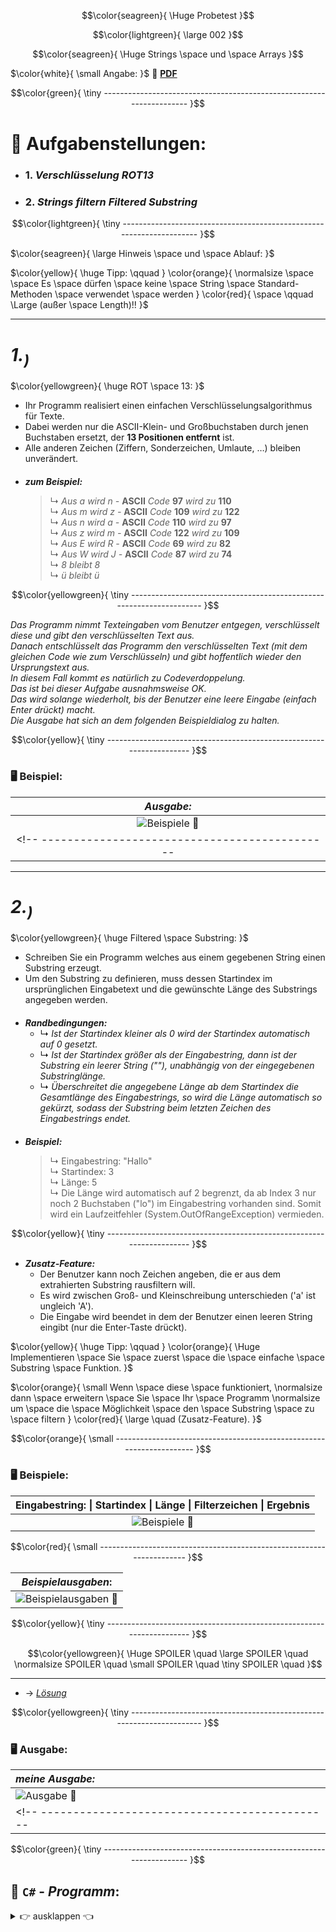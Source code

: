$$\color{seagreen}{ 
\Huge Probetest 
}$$

$$\color{lightgreen}{ 
\large 002
}$$

$$\color{seagreen}{
\Huge Strings \space und \space Arrays
}$$ 

<!-- ---------------------------------------------|-------------------------------------------- -->
$\color{white}{
\small Angabe: 
}$
📎 [ **PDF** ](https://github.com/IxI-Enki/probetest-pose-002/blob/main/work-directory/Test01.pdf) 

$$\color{green}{
\tiny ---------------------------------------------------------------------
}$$

# 🧮 **Aufgabenstellungen:**  
  - ### **1.** *Verschlüsselung* ***ROT13***    
  - ### **2.** *Strings filtern* ***Filtered Substring***

$$\color{lightgreen}{
\tiny ---------------------------------------------------------------------
}$$

$\color{seagreen}{
\large Hinweis \space und \space Ablauf:
}$

$\color{yellow}{
\huge Tipp: \qquad
}
\color{orange}{
\normalsize \space \space Es \space dürfen \space keine \space String \space Standard-Methoden \space verwendet \space werden }
\color{red}{
\space \qquad \Large (außer \space Length)!!
}$

---

# ***1.<sub>)</sub>***    
$\color{yellowgreen}{
\huge ROT \space 13:
}$
  - Ihr Programm realisiert einen einfachen Verschlüsselungsalgorithmus für Texte.  
  - Dabei werden nur die ASCII-Klein- und Großbuchstaben durch jenen Buchstaben ersetzt, der **13 Positionen entfernt** ist.  
  - Alle anderen Zeichen (Ziffern, Sonderzeichen, Umlaute, …) bleiben unverändert.  
<!-- ---------------------------------------------|-------------------------------------------- -->  
 #### 
   - ***zum Beispiel:***  
     > ↳ *Aus a wird n -* **ASCII** *Code* **97** *wird zu* **110**  
     > ↳ *Aus m wird z -* **ASCII** *Code* **109** *wird zu* **122**  
     > ↳ *Aus n wird a -* **ASCII** *Code* **110** *wird zu* **97**  
     > ↳ *Aus z wird m -* **ASCII** *Code* **122** *wird zu* **109**  
     > ↳ *Aus E wird R -* **ASCII** *Code* **69** *wird zu* **82**  
     > ↳ *Aus W wird J -* **ASCII** *Code* **87** *wird zu* **74**  
     > ↳ *8 bleibt 8*  
     > ↳ *ü bleibt ü*

$$\color{yellowgreen}{
\tiny ---------------------------------------------------------------------
}$$
<!-- ---------------------------------------------|-------------------------------------------- -->  
*Das Programm nimmt Texteingaben vom Benutzer entgegen, verschlüsselt diese und gibt den verschlüsselten Text aus.*  
*Danach entschlüsselt das Programm den verschlüsselten Text (mit dem gleichen Code wie zum Verschlüsseln) und gibt hoffentlich wieder den Ursprungstext aus.*   
*In diesem Fall kommt es natürlich zu Codeverdoppelung.*  
*Das ist bei dieser Aufgabe ausnahmsweise OK.*  
*Das wird solange wiederholt, bis der Benutzer eine leere Eingabe (einfach Enter drückt) macht.*  
*Die Ausgabe hat sich an dem folgenden Beispieldialog zu halten.* 
<!-- ---------------------------------------------|-------------------------------------------- -->  
$$\color{yellow}{
\tiny ---------------------------------------------------------------------
}$$
<!-- ---------------------------------------------|-------------------------------------------- -->  
### 🖥 **Beispiel**:  
   
   | *Ausgabe:* |  
   | :-------------------------------: |  
   |  ![**Beispiele 📎**](https://github.com/IxI-Enki/probetest-pose-002/assets/138018029/71b1a1cc-2310-4393-af02-dd10e48a7795) |  
<!-- ---------------------------------------------|-------------------------------------------- -->  

 ---
 
 # ***2.<sub>)</sub>***    
$\color{yellowgreen}{
\huge Filtered \space Substring:
}$
      
- Schreiben Sie ein Programm welches aus einem gegebenen String einen Substring erzeugt.  
- Um den Substring zu definieren, muss dessen Startindex im ursprünglichen Eingabetext und die gewünschte Länge des Substrings angegeben werden.  
<!-- ---------------------------------------------|-------------------------------------------- -->  
 #### 
   - ***Randbedingungen:***  
     - ↳ *Ist der Startindex kleiner als 0 wird der Startindex automatisch auf 0 gesetzt.*  
     - ↳ *Ist der Startindex größer als der Eingabestring, dann ist der Substring ein leerer String (""), unabhängig von der eingegebenen Substringlänge.*  
     - ↳ *Überschreitet die angegebene Länge ab dem Startindex die Gesamtlänge des Eingabestrings, so wird die Länge automatisch so gekürzt, sodass der Substring beim letzten Zeichen des Eingabestrings endet.*
<!-- ---------------------------------------------|-------------------------------------------- -->  
 #### 
   - ***Beispiel:***  
     > ↳ Eingabestring: "Hallo"  
     > ↳ Startindex: 3  
     > ↳ Länge: 5  
     > ↳ Die Länge wird automatisch auf 2 begrenzt, da ab Index 3 nur noch 2 Buchstaben ("lo") im Eingabestring vorhanden sind.
     >     Somit wird ein Laufzeitfehler (System.OutOfRangeException) vermieden.

$$\color{yellow}{
\tiny ---------------------------------------------------------------------
}$$
<!-- ---------------------------------------------|-------------------------------------------- -->  
   - ***Zusatz-Feature:***
     - Der Benutzer kann noch Zeichen angeben, die er aus dem extrahierten Substring rausfiltern will.   
     - Es wird zwischen Groß- und Kleinschreibung unterschieden ('a' ist ungleich 'A').  
     - Die Eingabe wird beendet in dem der Benutzer einen leeren String eingibt (nur die Enter-Taste drückt).  
<!-- ---------------------------------------------|-------------------------------------------- -->  
$\color{yellow}{
\huge Tipp: \qquad
}
\color{orange}{ \Huge Implementieren \space Sie \space zuerst \space die \space einfache \space Substring \space Funktion. 
}$

$\color{orange}{
\small Wenn \space diese \space funktioniert, 
\normalsize dann \space erweitern \space Sie \space Ihr \space Programm 
\normalsize um \space die \space Möglichkeit \space den \space Substring \space zu \space filtern
}
\color{red}{
\large \quad (Zusatz-Feature).
}$

<!-- ---------------------------------------------|-------------------------------------------- -->  

$$\color{orange}{
\small ---------------------------------------------------------------------
}$$
<!-- ---------------------------------------------|-------------------------------------------- -->  
### 🖥 **Beispiele**:  
   
   | Eingabestring:  \| Startindex  \| Länge  \| Filterzeichen  \| Ergebnis |  
   | :-------------------------------: |  
   |  ![**Beispiele 📎**](https://github.com/IxI-Enki/probetest-pose-002/assets/138018029/2071b35c-ae63-44c8-b919-15e90fba6792) |  
   
<!-- ---------------------------------------------|-------------------------------------------- -->  

$$\color{red}{
\small ---------------------------------------------------------------------
}$$
<!-- ---------------------------------------------|-------------------------------------------- -->  
 
   | *Beispielausgaben*: |  
   | :-------------------------------: |  
   |  ![**Beispielausgaben 📎**](https://github.com/IxI-Enki/probetest-pose-002/assets/138018029/705f247d-4008-4b39-8d42-c42c6ec13c72) |  

<!-- ---------------------------------------------|-------------------------------------------- -->  

$$\color{yellow}{
\tiny ---------------------------------------------------------------------
}$$
<!-- ---------------------------------------------|-------------------------------------------- -->  

$$\color{yellowgreen}{
\Huge SPOILER \quad \large SPOILER \quad \normalsize SPOILER \quad \small SPOILER \quad \tiny SPOILER \quad
}$$

---

 - → [*Lösung*](https://github.com/IxI-Enki/probetest-pose-002/blob/main/work-directory/Beispiel_1.cs)

  
$$\color{yellowgreen}{
\tiny ---------------------------------------------------------------------
}$$
<!-- ---------------------------------------------|-------------------------------------------- -->  
### 🖥 **Ausgabe**: 
   |            *meine Ausgabe:* |
   | :------------------------------- |
   |  ![**Ausgabe 📎**](https://github.com/IxI-Enki/probetest-pose-002/assets/138018029/c27e4de3-c85e-4f87-b85d-0fd19e28edf7) |
<!-- ---------------------------------------------|-------------------------------------------- -->  
$$\color{green}{
\tiny ---------------------------------------------------------------------
}$$

<!-- ---------------------------------------------|-------------------------------------------- -->  
## 💾 `C#` - *Programm*:
 <details><summary>👉 ausklappen 👈 </summary>

```c#
﻿namespace StringsArrays
{
  internal class Program
  {
    static void Main()
    {
     const int ROT13 = 13;

      Console.WriteLine("\n\n Text eingeben: \n\n  ");
      string input = "";
      input = Console.ReadLine();
      int length = input.Length;
      string encryptThis = "";
      bool indicator = false;

      for (int j = 0; j < 2; j++)
      {
        for (int i = 0; i < length; i++)
        {
          if ((Char.ToUpper(input[i])) >= 'A' && (Char.ToUpper(input[i]) <= 'M'))
          {
            encryptThis = encryptThis + (char)((int)(input[i]) + ROT13);
            indicator = true;
          }
          else if ((Char.ToUpper(input[i])) >= 'N' && (Char.ToUpper(input[i]) <= 'Z'))
          {
            encryptThis = encryptThis + (char)((int)(input[i]) - ROT13);
            indicator = true;
          }
          else
          {
            encryptThis = encryptThis + (input[i]);
            indicator = false;
          }
          Console.Write($"\n Zeichen: an Stelle {(int)(i)}: {(char)input[i]}" +
                        $" -> wird {((indicator == true) ? "" : "nicht")} {((j == 0) ? "ver" : "ent")}schlüsselt." +
          //            $"\n -> neuer Zwischenspeicher: {encryptThis.PadLeft(6)}" +
                         "");
        }
        Console.Write($"\n neuer Text: {encryptThis.PadLeft(6)}");
        input = encryptThis;
        encryptThis = "";
        Console.Write($"\n ...entschlüssel{((j == 0) ? "n..." : "t !")}" +
                       "\n ... Eingabetaste drücken ...");
        Console.ReadLine();
        }
      }
   }
}
```

<!-- ---------------------------------------------|-------------------------------------------- -->
$$\color{grey}{
\tiny ---------------------------------------------------------------------
}$$

- #### ROT13:

```c#
      // ROT13:
      /*
       *   0   1   2   3   4   5   6   7   8   9  10  11  12  
       *   A   B   C   D   E   F   G   H   I   J   K   L   M
       *   ↕   ↕   ↕   ↕   ↕   ↕   ↕   ↕   ↕   ↕   ↕   ↕   ↕  
       *   N   O   P   Q   R   S   T   U   V   W   X   Y   Z
       *  13  14  15  16  17  18  19  20  21  22  23  24  25
       *  
       *    +/- 13
       */
```
<!-- ---------------------------------------------|-------------------------------------------- -->
$$\color{grey}{
\tiny ---------------------------------------------------------------------
}$$

- #### ASCII Tabelle ausgeben *( - unnötiger Test)*:

```c#

        // UNNÖTIGER TEST:
        /* 
         * 
         * 
         * 
         char[] encodeThis = new char[255];
         Console.Write("\nASCII TABELLE:" +
           "\n--------------------------------" +
           "\n");
         for (int i = 0; i < encodeThis.Length; i++)
         {
           encodeThis[i] = (char)('A' + i);
           Console.Write($" Symbol: {(char)encodeThis[i]} num: {i.ToString("0").PadLeft(4)}   |");
           if (i % 3 == 0) { Console.WriteLine(); }
         } 
        *
        *
        *
        */
```

</details>
